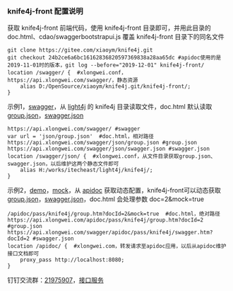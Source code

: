 ### knife4j-front 配置说明

获取 knife4j-front 前端代码，使用 knife4j-front 目录即可，并用此目录的 doc.html、cdao/swaggerbootstrapui.js 覆盖 knife4j-front 目录下的同名文件

	git clone https://gitee.com/xiaoym/knife4j.git
	git checkout 24b2ce6a6bc16162836820597369838a28aa65dc #apidoc使用的是2019-11-01时的版本，git log --before="2019-12-01" knife4j-front/
	location /swagger/ {  #xlongwei.conf，https://api.xlongwei.com/swagger/，静态资源
		alias D:/OpenSource/xiaoym/knife4j.git/knife4j-front/;
	}

示例1，[swagger](https://api.xlongwei.com/swagger/)，从 [light4j](https://gitee.com/xlongwei/light4j/) 的 knife4j 目录读取文件，doc.html 默认读取[group.json](https://api.xlongwei.com/swagger/json/group.json)，[swagger.json](https://api.xlongwei.com/swagger/json/swagger.json)

	https://api.xlongwei.com/swagger/ #swagger
	var url = 'json/group.json'  #doc.html，相对路径
	https://api.xlongwei.com/swagger/json/group.json #group.json
	https://api.xlongwei.com/swagger/json/swagger.json #swagger.json
	location /swagger/json/ {  #xlongwei.conf，从文件目录获取group.json、swagger.json，以后维护这两个静态文件即可
		alias H:/works/itecheast/light4j/knife4j/;
	}

示例2，[demo](https://api.xlongwei.com/swagger/doc.html?doc=2)，[mock](https://api.xlongwei.com/swagger/doc.html?doc=1&mock=true)，从 [apidoc](https://api.xlongwei.com/apidoc/) 获取动态配置，knife4j-front可以动态获取[group.json](https://api.xlongwei.com/apidoc/pass/knife4j/group.htm?docId=2)，[swagger.json](https://api.xlongwei.com/swagger/apidoc/pass/knife4j/swagger.htm?docId=2)，doc.html 会处理参数 doc=2&mock=true

	/apidoc/pass/knife4j/group.htm?docId=2&mock=true  #doc.html，绝对路径
	https://api.xlongwei.com/apidoc/pass/knife4j/group.htm?docId=2 #group.json
	https://api.xlongwei.com/swagger/apidoc/pass/knife4j/swagger.htm?docId=2 #swagger.json
	location /apidoc/ {  #xlongwei.com，转发请求至apidoc应用，以后从apidoc维护接口文档即可
		proxy_pass http://localhost:8080;
	}

钉钉交流群：[21975907](https://s.xlongwei.com/uploads/img/avatar/dingding-group.jpg)，[接口服务](https://api.xlongwei.com/)
